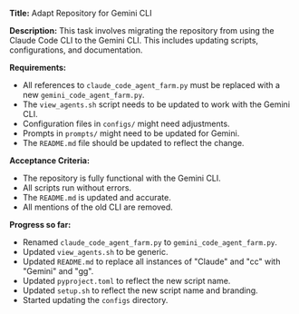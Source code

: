 **Title:** Adapt Repository for Gemini CLI

**Description:** This task involves migrating the repository from using the Claude Code CLI to the Gemini CLI. This includes updating scripts, configurations, and documentation.

**Requirements:**

*   All references to `claude_code_agent_farm.py` must be replaced with a new `gemini_code_agent_farm.py`.
*   The `view_agents.sh` script needs to be updated to work with the Gemini CLI.
*   Configuration files in `configs/` might need adjustments.
*   Prompts in `prompts/` might need to be updated for Gemini.
*   The `README.md` file should be updated to reflect the change.

**Acceptance Criteria:**

*   The repository is fully functional with the Gemini CLI.
*   All scripts run without errors.
*   The `README.md` is updated and accurate.
*   All mentions of the old CLI are removed.

**Progress so far:**

*   Renamed `claude_code_agent_farm.py` to `gemini_code_agent_farm.py`.
*   Updated `view_agents.sh` to be generic.
*   Updated `README.md` to replace all instances of "Claude" and "cc" with "Gemini" and "gg".
*   Updated `pyproject.toml` to reflect the new script name.
*   Updated `setup.sh` to reflect the new script name and branding.
*   Started updating the `configs` directory.